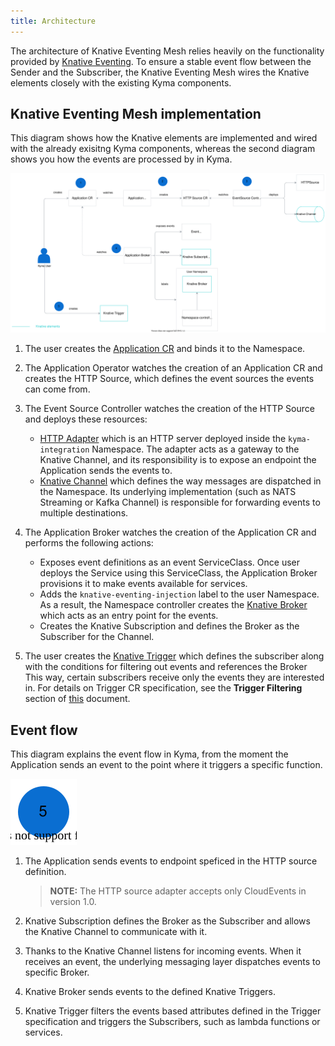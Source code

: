 ```yaml
---
title: Architecture
---
```


The architecture of Knative Eventing Mesh relies heavily on the functionality provided by [Knative Eventing](https://knative.dev/docs/eventing/). To ensure a stable event flow between the Sender and the Subscriber, the Knative Eventing Mesh wires the Knative elements closely with the existing Kyma components.

## Knative Eventing Mesh implementation

This diagram shows how the Knative elements are implemented and wired with the already exisitng Kyma components, whereas the second diagram shows you how the events are processed by in Kyma.

![Eventing implementation](./assets/eventing-mesh-implementation.svg)

1. The user creates the [Application CR](https://kyma-project.io/docs/components/application-connector/#custom-resource-application) and binds it to the Namespace. 

2. The Application Operator watches the creation of an Application CR and creates the HTTP Source, which defines the event sources the events can come from. 

3. The Event Source Controller watches the creation of the HTTP Source and deploys these resources:

    * [HTTP Adapter](https://github.com/kyma-project/kyma/tree/master/components/event-sources/adapter/http) which is an HTTP server deployed inside the `kyma-integration` Namespace. The adapter acts as a gateway to the Knative Channel, and its responsibility is to expose an endpoint the Application sends the events to. 
    * [Knative Channel](https://knative.dev/docs/eventing/channels/) which defines the way messages are dispatched in the Namespace. Its underlying implementation (such as NATS Streaming or Kafka Channel) is responsible for forwarding events to multiple destinations. 

4. The Application Broker watches the creation of the Application CR and performs the following actions:

    * Exposes event definitions as an event ServiceClass. Once user deploys the Service using this ServiceClass, the Application Broker provisions it to make events available for services. 
    * Adds the `knative-eventing-injection` label to the user Namespace. As a result, the Namespace controller creates the [Knative Broker](https://knative.dev/docs/eventing/broker-trigger/) which acts as an entry point for the events. 
    * Creates the Knative Subscription and defines the Broker as the Subscriber for the Channel.

5. The user creates the [Knative Trigger](https://knative.dev/docs/eventing/broker-trigger/) which defines the subscriber along with the conditions for filtering out events and references the Broker This way, certain subscribers receive only the events they are interested in. For details on Trigger CR specification, see the **Trigger Filtering** section of [this](https://knative.dev/docs/eventing/broker-trigger/) document.

## Event flow 

This diagram explains the event flow in Kyma, from the moment the Application sends an event to the point where it triggers a specific function.

![Eventing flow](./assets/eventing-mesh-flow.svg)

1. The Application sends events to endpoint speficed in the HTTP source definition.
    >**NOTE:** The HTTP source adapter accepts only CloudEvents in version 1.0. 

2. Knative Subscription defines the Broker as the Subscriber and allows the Knative Channel to communicate with it.

3. Thanks to the Knative Channel listens for incoming events. When it receives an event, the underlying messaging layer dispatches events to specific Broker.

4. Knative Broker sends events to the defined Knative Triggers.

5. Knative Trigger filters the events based attributes defined in the Trigger specification and triggers the Subscribers, such as lambda functions or services. 
